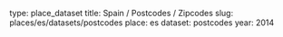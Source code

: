 type: place_dataset
title: Spain / Postcodes / Zipcodes
slug: places/es/datasets/postcodes
place: es
dataset: postcodes
year: 2014
